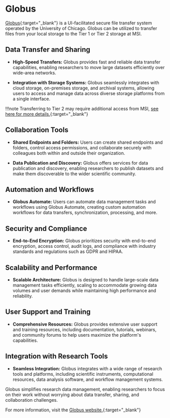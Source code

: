 # Globus

[Globus](https://www.globus.org/){:target="_blank"} is a UI-facilitated secure file transfer system operated by the University of Chicago. Globus can be utilized to transfer files from your local storage to the Tier 1 or Tier 2 storage at MSI. 


## Data Transfer and Sharing

- **High-Speed Transfers:** Globus provides fast and reliable data transfer capabilities, enabling researchers to move large datasets efficiently over wide-area networks.
  
- **Integration with Storage Systems:** Globus seamlessly integrates with cloud storage, on-premises storage, and archival systems, allowing users to access and manage data across diverse storage platforms from a single interface.

!!!note
    Transferring to Tier 2 may require additional access from MSI, [see here for more details.](https://www.msi.umn.edu/support/faq/how-do-i-use-globus-transfer-data-msi-0){:target="_blank"}

## Collaboration Tools

- **Shared Endpoints and Folders:** Users can create shared endpoints and folders, control access permissions, and collaborate securely with colleagues both within and outside their organization.
  
- **Data Publication and Discovery:** Globus offers services for data publication and discovery, enabling researchers to publish datasets and make them discoverable to the wider scientific community.

## Automation and Workflows

- **Globus Automate:** Users can automate data management tasks and workflows using Globus Automate, creating custom automation workflows for data transfers, synchronization, processing, and more.

## Security and Compliance

- **End-to-End Encryption:** Globus prioritizes security with end-to-end encryption, access control, audit logs, and compliance with industry standards and regulations such as GDPR and HIPAA.

## Scalability and Performance

- **Scalable Architecture:** Globus is designed to handle large-scale data management tasks efficiently, scaling to accommodate growing data volumes and user demands while maintaining high performance and reliability.

## User Support and Training

- **Comprehensive Resources:** Globus provides extensive user support and training resources, including documentation, tutorials, webinars, and community forums to help users maximize the platform's capabilities.

## Integration with Research Tools

- **Seamless Integration:** Globus integrates with a wide range of research tools and platforms, including scientific instruments, computational resources, data analysis software, and workflow management systems.

Globus simplifies research data management, enabling researchers to focus on their work without worrying about data transfer, sharing, and collaboration challenges.

For more information, visit the [Globus website.](https://www.globus.org/){:target="_blank"}